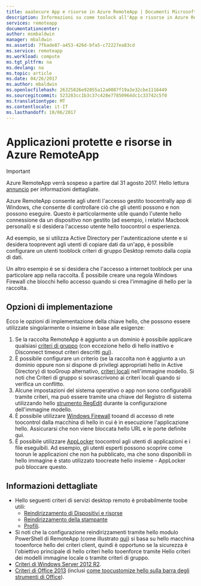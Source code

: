 ```yaml
---
title: aaaSecure App e risorse in Azure RemoteApp | Documenti Microsoft
description: Informazioni su come toolock all'App e risorse in Azure RemoteApp
services: remoteapp
documentationcenter: 
author: msmbaldwin
manager: mbaldwin
ms.assetid: 7fbade87-a453-426d-bfa5-c72227ea83cd
ms.service: remoteapp
ms.workload: compute
ms.tgt_pltfrm: na
ms.devlang: na
ms.topic: article
ms.date: 04/26/2017
ms.author: mbaldwin
ms.openlocfilehash: 26325826e92855a12a0087f19a3e32cbe1116449
ms.sourcegitcommit: 523283cc1b3c37c428e77850964dc1c33742c5f0
ms.translationtype: MT
ms.contentlocale: it-IT
ms.lasthandoff: 10/06/2017
---
```

# <a name="secure-apps-and-resources-in-azure-remoteapp"></a>Applicazioni protette e risorse in Azure RemoteApp
> [!IMPORTANT]
> Azure RemoteApp verrà sospeso a partire dal 31 agosto 2017. Hello lettura [annuncio](https://go.microsoft.com/fwlink/?linkid=821148) per informazioni dettagliate.
> 
> 

Azure RemoteApp consente agli utenti l'accesso gestito toocentrally app di Windows, che consente di controllare ciò che gli utenti possono e non possono eseguire.  Questo è particolarmente utile quando l'utente hello connessione da un dispositivo non gestito (ad esempio, i relativi Macbook personali) e si desidera l'accesso utente hello toocontrol o esperienza.

Ad esempio, se si utilizza Active Directory per l'autenticazione utente e si desidera tooprevent agli utenti di copiare dati da un'app, è possibile configurare un utenti tooblock criteri di gruppo Desktop remoto dalla copia di dati.

Un altro esempio è se si desidera che l'accesso a internet tooblock per una particolare app nella raccolta. È possibile creare una regola Windows Firewall che blocchi hello accesso quando si crea l'immagine di hello per la raccolta.

## <a name="implementation-options"></a>Opzioni di implementazione
  Ecco le opzioni di implementazione della chiave hello, che possono essere utilizzate singolarmente o insieme in base alle esigenze:

1. Se la raccolta RemoteApp è aggiunto a un dominio è possibile applicare qualsiasi [criteri di gruppo](https://technet.microsoft.com/library/cc725828.aspx) (con eccezione hello di hello inattivo e Disconnect timeout criteri descritti [qui](../azure-subscription-service-limits.md)).
2. È possibile configurare un criterio (se la raccolta non è aggiunto a un dominio oppure non si dispone di privilegi appropriati hello in Active Directory) di tooGroup alternativo, [criteri locali](https://technet.microsoft.com/library/cc775702.aspx) nell'immagine modello.  Si noti che Criteri di gruppo si sovrascrivono ai criteri locali quando si verifica un conflitto.
3. Alcune impostazioni del sistema operativo o app non sono configurabili tramite criteri, ma può essere tramite una chiave del Registro di sistema utilizzando hello [strumento RegEdit](remoteapp-hybridtrouble.md) durante la configurazione dell'immagine modello.
4. È possibile utilizzare [Windows Firewall](http://windows.microsoft.com/en-US/windows-8/Windows-Firewall-from-start-to-finish) tooand di accesso di rete toocontrol dalla macchina di hello in cui è in esecuzione l'applicazione hello. Assicurarsi che non viene bloccata hello URL e le porte definite qui.
5. È possibile utilizzare [AppLocker](https://technet.microsoft.com/library/hh831440.aspx) toocontrol agli utenti di applicazioni e i file eseguibili. Ad esempio, gli utenti esperti possono scoprire come toorun le applicazioni che non ha pubblicato, ma che sono disponibili in hello immagine è stato utilizzato toocreate hello insieme - AppLocker può bloccare questo.

## <a name="detailed-information"></a>Informazioni dettagliate
* Hello seguenti criteri di servizi desktop remoto è probabilmente toobe utili:
  * [Reindirizzamento di Dispositivi e risorse](https://technet.microsoft.com/library/ee791794.aspx)
  * [Reindirizzamento della stampante](https://technet.microsoft.com/library/ee791784.aspx)
  * [Profili](https://technet.microsoft.com/library/ee791865.aspx).
* Si noti che la configurazione reindirizzamenti tramite hello modulo PowerShell di RemoteApp (come illustrato [qui](remoteapp-redirection.md)) si basa su hello macchina tooenforce hello dei criteri client, quindi è opportuno se la sicurezza è l'obiettivo principale di hello criteri hello tooenforce tramite Hello criteri dei modelli immagine locale o tramite criteri di gruppo.
* [Criteri di Windows Server 2012 R2](https://technet.microsoft.com/library/hh831791.aspx).
* [Criteri di Office 2013](https://technet.microsoft.com/library/cc178969.aspx) (inclusi [come toocustomize hello sulla barra degli strumenti di Office](https://technet.microsoft.com/library/cc179143.aspx)).

